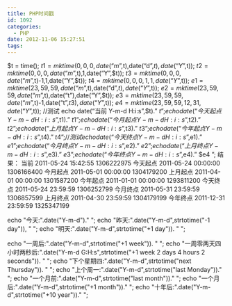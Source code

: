 ```yaml
---
title: PHP时间戳
id: 1092
categories:
  - PHP
date: 2012-11-06 15:27:51
tags:
---
```


$t = time();
$t1 = mktime(0,0,0,date(“m”,$t),date(“d”,$t),date(“Y”,$t));
$t2 = mktime(0,0,0,date(“m”,$t),1,date(“Y”,$t));
$t3 = mktime(0,0,0,date(“m”,$t)-1,1,date(“Y”,$t));
$t4 = mktime(0,0,0,1,1,date(“Y”,$t));
$e1 = mktime(23,59,59,date(“m”,$t),date(“d”,$t),date(“Y”,$t));
$e2 = mktime(23,59,59,date(“m”,$t),date(“t”),date(“Y”,$t));
$e3 = mktime(23,59,59,date(“m”,$t)-1,date(“t”,$t3),date(“Y”,$t));
$e4 = mktime(23,59,59,12,31,date(“Y”,$t));
//测试
echo date(“当前 Y-m-d H:i:s”,$t).” $t
”;
echo date(“今天起点 Y-m-d H:i:s”,$t1).” $t1
”;
echo date(“今月起点 Y-m-d H:i:s”,$t2).” $t2
”;
echo date(“上月起点 Y-m-d H:i:s”,$t3).” $t3
”;
echo date(“今年起点 Y-m-d H:i:s”,$t4).” $t4
”;
//测试
echo date(“今天终点 Y-m-d H:i:s”,$e1).” $e1
”;
echo date(“今月终点 Y-m-d H:i:s”,$e2).” $e2
”;
echo date(“上月终点 Y-m-d H:i:s”,$e3).” $e3
”;
echo date(“今年终点 Y-m-d H:i:s”,$e4).” $e4
”;<!--more-->
结果：
当前 2011-05-24 15:42:55 1306222975
今天起点 2011-05-24 00:00:00 1306166400
今月起点 2011-05-01 00:00:00 1304179200
上月起点 2011-04-01 00:00:00 1301587200
今年起点 2011-01-01 00:00:00 1293811200
今天终点 2011-05-24 23:59:59 1306252799
今月终点 2011-05-31 23:59:59 1306857599
上月终点 2011-04-30 23:59:59 1304179199
今年终点 2011-12-31 23:59:59 1325347199

echo "今天:".date("Y-m-d")."
";
echo "昨天:".date("Y-m-d",strtotime("-1 day")), "
";
echo "明天:".date("Y-m-d",strtotime("+1 day")). "
";

echo "一周后:".date("Y-m-d",strtotime("+1 week")). "
";
echo "一周零两天四小时两秒后:".date("Y-m-d G:H:s",strtotime("+1 week 2 days 4 hours 2 seconds")). "
";
echo "下个星期四:".date("Y-m-d",strtotime("next Thursday")). "
";
echo "上个周一:".date("Y-m-d",strtotime("last Monday"))."
";
echo "一个月前:".date("Y-m-d",strtotime("last month"))."
";
echo "一个月后:".date("Y-m-d",strtotime("+1 month"))."
";
echo "十年后:".date("Y-m-d",strtotime("+10 year"))."
";